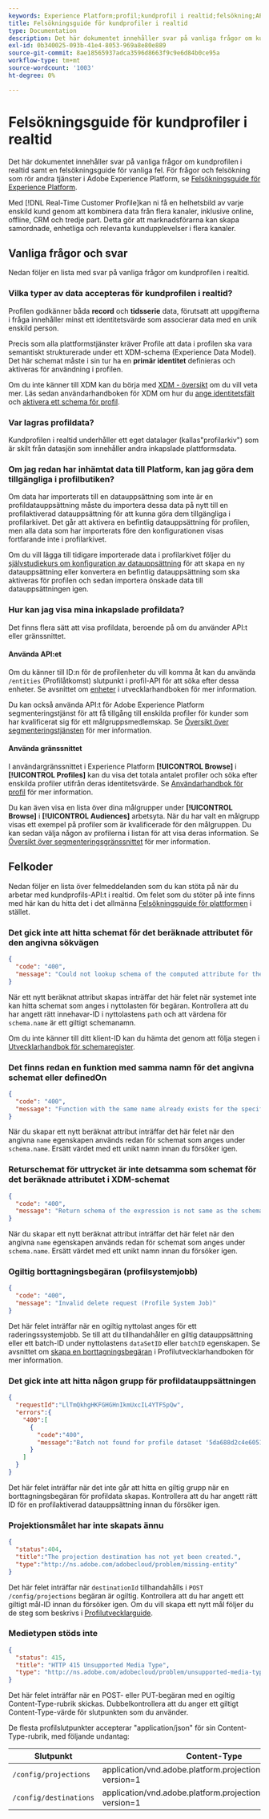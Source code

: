 ```yaml
---
keywords: Experience Platform;profil;kundprofil i realtid;felsökning;API
title: Felsökningsguide för kundprofiler i realtid
type: Documentation
description: Det här dokumentet innehåller svar på vanliga frågor om kundprofilen i realtid samt en felsökningsguide för vanliga fel när du arbetar med profildata med Adobe Experience Platform.
exl-id: 0b340025-093b-41e4-8053-969a8e80e889
source-git-commit: 8ae18565937adca3596d8663f9c9e6d84b0ce95a
workflow-type: tm+mt
source-wordcount: '1003'
ht-degree: 0%

---
```


# Felsökningsguide för kundprofiler i realtid

Det här dokumentet innehåller svar på vanliga frågor om kundprofilen i realtid samt en felsökningsguide för vanliga fel. För frågor och felsökning som rör andra tjänster i Adobe Experience Platform, se [Felsökningsguide för Experience Platform](../landing/troubleshooting.md).

Med [!DNL Real-Time Customer Profile]kan ni få en helhetsbild av varje enskild kund genom att kombinera data från flera kanaler, inklusive online, offline, CRM och tredje part. Detta gör att marknadsförarna kan skapa samordnade, enhetliga och relevanta kundupplevelser i flera kanaler.

## Vanliga frågor och svar

Nedan följer en lista med svar på vanliga frågor om kundprofilen i realtid.

### Vilka typer av data accepteras för kundprofilen i realtid?

Profilen godkänner båda **record** och **tidsserie** data, förutsatt att uppgifterna i fråga innehåller minst ett identitetsvärde som associerar data med en unik enskild person.

Precis som alla plattformstjänster kräver Profile att data i profilen ska vara semantiskt strukturerade under ett XDM-schema (Experience Data Model). Det här schemat måste i sin tur ha en **primär identitet** definieras och aktiveras för användning i profilen.

Om du inte känner till XDM kan du börja med [XDM - översikt](../xdm/home.md) om du vill veta mer. Läs sedan användarhandboken för XDM om hur du [ange identitetsfält](../xdm/tutorials/create-schema-ui.md#identity-field) och [aktivera ett schema för profil](../xdm/tutorials/create-schema-ui.md#profile).

### Var lagras profildata?

Kundprofilen i realtid underhåller ett eget datalager (kallas&quot;profilarkiv&quot;) som är skilt från datasjön som innehåller andra inkapslade plattformsdata.

### Om jag redan har inhämtat data till Platform, kan jag göra dem tillgängliga i profilbutiken?

Om data har importerats till en datauppsättning som inte är en profildatauppsättning måste du importera dessa data på nytt till en profilaktiverad datauppsättning för att kunna göra dem tillgängliga i profilarkivet. Det går att aktivera en befintlig datauppsättning för profilen, men alla data som har importerats före den konfigurationen visas fortfarande inte i profilarkivet.

Om du vill lägga till tidigare importerade data i profilarkivet följer du [självstudiekurs om konfiguration av datauppsättning](./tutorials/dataset-configuration.md) för att skapa en ny datauppsättning eller konvertera en befintlig datauppsättning som ska aktiveras för profilen och sedan importera önskade data till datauppsättningen igen.

### Hur kan jag visa mina inkapslade profildata?

Det finns flera sätt att visa profildata, beroende på om du använder API:t eller gränssnittet.

#### Använda API:et

Om du känner till ID:n för de profilenheter du vill komma åt kan du använda `/entities` (Profilåtkomst) slutpunkt i profil-API för att söka efter dessa enheter. Se avsnittet om [enheter](./api/entities.md) i utvecklarhandboken för mer information.

Du kan också använda API:t för Adobe Experience Platform segmenteringstjänst för att få tillgång till enskilda profiler för kunder som har kvalificerat sig för ett målgruppsmedlemskap. Se [Översikt över segmenteringstjänsten](../segmentation/home.md) för mer information.

#### Använda gränssnittet

I användargränssnittet i Experience Platform **[!UICONTROL Browse]** i **[!UICONTROL Profiles]** kan du visa det totala antalet profiler och söka efter enskilda profiler utifrån deras identitetsvärde. Se [Användarhandbok för profil](./ui/user-guide.md) för mer information.

Du kan även visa en lista över dina målgrupper under **[!UICONTROL Browse]** i **[!UICONTROL Audiences]** arbetsyta. När du har valt en målgrupp visas ett exempel på profiler som är kvalificerade för den målgruppen. Du kan sedan välja någon av profilerna i listan för att visa deras information. Se [Översikt över segmenteringsgränssnittet](../segmentation/ui/overview.md) för mer information.

## Felkoder

Nedan följer en lista över felmeddelanden som du kan stöta på när du arbetar med kundprofils-API:t i realtid. Om felet som du stöter på inte finns med här kan du hitta det i det allmänna [Felsökningsguide för plattformen](../landing/troubleshooting.md) i stället.

### Det gick inte att hitta schemat för det beräknade attributet för den angivna sökvägen

```json
{
  "code": "400",
  "message": "Could not lookup schema of the computed attribute for the provided path"
}
```

När ett nytt beräknat attribut skapas inträffar det här felet när systemet inte kan hitta schemat som anges i nyttolasten för begäran. Kontrollera att du har angett rätt innehavar-ID i nyttolastens `path` och att värdena för `schema.name` är ett giltigt schemanamn.

Om du inte känner till ditt klient-ID kan du hämta det genom att följa stegen i [Utvecklarhandbok för schemaregister](../xdm/api/getting-started.md).

### Det finns redan en funktion med samma namn för det angivna schemat eller definedOn

```json
{
  "code": "400",
  "message": "Function with the same name already exists for the specified schema or definedOn"
}
```

När du skapar ett nytt beräknat attribut inträffar det här felet när den angivna `name` egenskapen används redan för schemat som anges under `schema.name`. Ersätt värdet med ett unikt namn innan du försöker igen.

### Returschemat för uttrycket är inte detsamma som schemat för det beräknade attributet i XDM-schemat

```json
{
  "code": "400",
  "message": "Return schema of the expression is not same as the schema of the computed attribute in the XDM schema"
}
```

När du skapar ett nytt beräknat attribut inträffar det här felet när den angivna `name` egenskapen används redan för schemat som anges under `schema.name`. Ersätt värdet med ett unikt namn innan du försöker igen.

### Ogiltig borttagningsbegäran (profilsystemjobb)

```json
{
  "code": "400",
  "message": "Invalid delete request (Profile System Job)"
}
```

Det här felet inträffar när en ogiltig nyttolast anges för ett raderingssystemjobb. Se till att du tillhandahåller en giltig datauppsättning eller ett batch-ID under nyttolastens `dataSetID` eller `batchID` egenskapen. Se avsnittet om [skapa en borttagningsbegäran](./api/profile-system-jobs.md#create-a-delete-request) i Profilutvecklarhandboken för mer information.

### Det gick inte att hitta någon grupp för profildatauppsättningen

```json
{
  "requestId":"LlTmQkhgHKFGHGHnIkmUxcIL4YTFSpQw",
  "errors":{
    "400":[
      {
        "code":"400",
        "message":"Batch not found for profile dataset '5da688d2c4e60518ad25b7b1'"
      }
    ]
  }
}
```

Det här felet inträffar när det inte går att hitta en giltig grupp när en borttagningsbegäran för profildata skapas. Kontrollera att du har angett rätt ID för en profilaktiverad datauppsättning innan du försöker igen.

### Projektionsmålet har inte skapats ännu

```json
{
  "status":404,
  "title":"The projection destination has not yet been created.",
  "type":"http://ns.adobe.com/adobecloud/problem/missing-entity"
}
```

Det här felet inträffar när `destinationId` tillhandahålls i `POST /config/projections` begäran är ogiltig. Kontrollera att du har angett ett giltigt mål-ID innan du försöker igen. Om du vill skapa ett nytt mål följer du de steg som beskrivs i [Profilutvecklarguide](./api/edge-projections.md#create-a-destination).

### Medietypen stöds inte

```json
{
  "status": 415,
  "title": "HTTP 415 Unsupported Media Type",
  "type": "http://ns.adobe.com/adobecloud/problem/unsupported-media-type"
}
```

Det här felet inträffar när en POST- eller PUT-begäran med en ogiltig Content-Type-rubrik skickas. Dubbelkontrollera att du anger ett giltigt Content-Type-värde för slutpunkten som du använder.

De flesta profilslutpunkter accepterar &quot;application/json&quot; för sin Content-Type-rubrik, med följande undantag:

| Slutpunkt | Content-Type |
| --- | --- |
| `/config/projections` | application/vnd.adobe.platform.projectionConfig+json; version=1 |
| `/config/destinations` | application/vnd.adobe.platform.projectionDestination+json; version=1 |
